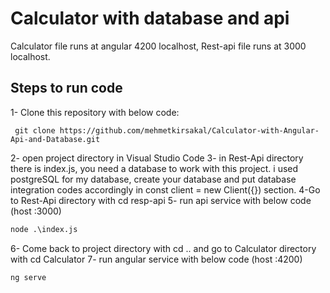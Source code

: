 # Calculator with database and api

Calculator file runs at angular 4200 localhost, Rest-api file runs at 3000 localhost. 

## Steps to run code

1- Clone this repository with below code:
```git
 git clone https://github.com/mehmetkirsakal/Calculator-with-Angular-Api-and-Database.git
```
2- open project directory in Visual Studio Code
3- in Rest-Api directory there is index.js, you need a database to work with this project. i used postgreSQL for my database, create your database and put database integration codes accordingly in const client = new Client({}) section.
4-Go to Rest-Api directory with cd resp-api
5- run api service  with below code (host :3000)
```cmd
node .\index.js
```
6- Come back to project directory with cd .. and go to Calculator directory with cd Calculator
7- run angular service with below code (host :4200)
```cmd
ng serve
```
